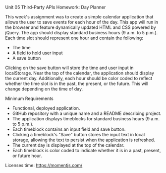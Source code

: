Unit 05 Third-Party APIs Homework: Day Planner

This week's assignment was to create a simple calendar application that allows the user to save events for each hour of the day. This app will run in the browser and feature dynamically updated HTML and CSS powered by jQuery. The app should display standard business hours (9 a.m. to 5 p.m.). Each time slot should represent one hour and contain the following:
* The time
* A field to hold user input
* A save button

Clicking on the save button will store the time and user input in localStorage. Near the top of the calendar, the application should display the current day. Additionally, each hour should be color coded to reflect whether the time slot is in the past, the present, or the future. This will change depending on the time of day.

Minimum Requirements
* Functional, deployed application.
* GitHub repository with a unique name and a README describing project.
* The application displays timeblocks for standard business hours (9 a.m. to 5 p.m.).
* Each timeblock contains an input field and save button.
* Clicking a timeblock's "Save" button stores the input text in local storage, allowing the text to persist when the application is refreshed.
* The current day is displayed at the top of the calendar.
* Each timeblock is color coded to indicate whether it is in a past, present, or future hour.

Licenses
time: https://momentjs.com/